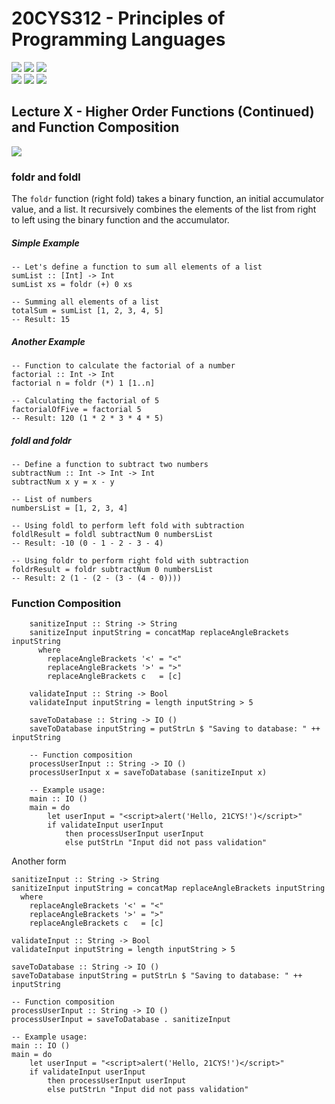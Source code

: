 # 20CYS312 - Principles of Programming Languages
![](https://img.shields.io/badge/Batch-21CYS-lightgreen) ![](https://img.shields.io/badge/UG-blue) ![](https://img.shields.io/badge/Subject-PPL-blue) <br/>
![](https://img.shields.io/badge/Lecture-2-orange) ![](https://img.shields.io/badge/Practical-3-orange) ![](https://img.shields.io/badge/Credits-3-orange)

## Lecture X - Higher Order Functions (Continued) and Function Composition
![](https://img.shields.io/badge/-06th_Mar-orange)

### foldr and foldl
The `foldr` function (right fold) takes a binary function, an initial accumulator value, and a list. It recursively combines the elements of the list from right to left using the binary function and the accumulator.

##### Simple Example
```
-- Let's define a function to sum all elements of a list
sumList :: [Int] -> Int
sumList xs = foldr (+) 0 xs

-- Summing all elements of a list
totalSum = sumList [1, 2, 3, 4, 5]
-- Result: 15
```

##### Another Example
```
-- Function to calculate the factorial of a number
factorial :: Int -> Int
factorial n = foldr (*) 1 [1..n]

-- Calculating the factorial of 5
factorialOfFive = factorial 5
-- Result: 120 (1 * 2 * 3 * 4 * 5)
```

##### foldl and foldr
```
-- Define a function to subtract two numbers
subtractNum :: Int -> Int -> Int
subtractNum x y = x - y

-- List of numbers
numbersList = [1, 2, 3, 4]

-- Using foldl to perform left fold with subtraction
foldlResult = foldl subtractNum 0 numbersList
-- Result: -10 (0 - 1 - 2 - 3 - 4)

-- Using foldr to perform right fold with subtraction
foldrResult = foldr subtractNum 0 numbersList
-- Result: 2 (1 - (2 - (3 - (4 - 0))))
```

### Function Composition

```
	sanitizeInput :: String -> String
	sanitizeInput inputString = concatMap replaceAngleBrackets inputString
	  where
		replaceAngleBrackets '<' = "<"
		replaceAngleBrackets '>' = ">"
		replaceAngleBrackets c   = [c]

	validateInput :: String -> Bool
	validateInput inputString = length inputString > 5

	saveToDatabase :: String -> IO ()
	saveToDatabase inputString = putStrLn $ "Saving to database: " ++ inputString

	-- Function composition
	processUserInput :: String -> IO ()
	processUserInput x = saveToDatabase (sanitizeInput x)

	-- Example usage:
	main :: IO ()
	main = do
		let userInput = "<script>alert('Hello, 21CYS!')</script>"
		if validateInput userInput
			then processUserInput userInput
			else putStrLn "Input did not pass validation"
```

Another form

```
sanitizeInput :: String -> String
sanitizeInput inputString = concatMap replaceAngleBrackets inputString
  where
	replaceAngleBrackets '<' = "<"
	replaceAngleBrackets '>' = ">"
	replaceAngleBrackets c   = [c]

validateInput :: String -> Bool
validateInput inputString = length inputString > 5

saveToDatabase :: String -> IO ()
saveToDatabase inputString = putStrLn $ "Saving to database: " ++ inputString

-- Function composition
processUserInput :: String -> IO ()
processUserInput = saveToDatabase . sanitizeInput

-- Example usage:
main :: IO ()
main = do
	let userInput = "<script>alert('Hello, 21CYS!')</script>"
	if validateInput userInput
		then processUserInput userInput
		else putStrLn "Input did not pass validation"

```
